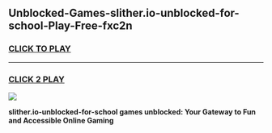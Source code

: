 
## Unblocked-Games-slither.io-unblocked-for-school-Play-Free-fxc2n
<h3>
<a href="https://premium76.site?title=slither.io-unblocked-for-school&ref=18A1">CLICK TO PLAY</a></h3>
<hr>

<h3>
<a href="https://premium76.site?title=slither.io-unblocked-for-school&ref=18A1">CLICK 2 PLAY</a>
  
</h3>

<a href="https://premium76.site?title=slither.io-unblocked-for-school&ref=18A1"><img src="https://clearcache.store/games.png"></a>


**slither.io-unblocked-for-school games unblocked: Your Gateway to Fun and Accessible Online Gaming**
